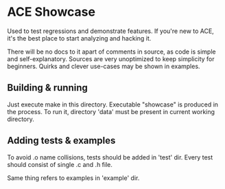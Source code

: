 # ACE Showcase

Used to test regressions and demonstrate features. If you're new to ACE,
it's the best place to start analyzing and hacking it.

There will be no docs to it apart of comments in source, as code is simple
and self-explanatory. Sources are very unoptimized to keep simplicity
for beginners. Quirks and clever use-cases may be shown in examples.

## Building & running

Just execute make in this directory. Executable "showcase" is produced
in the process. To run it, directory 'data' must be present in current
working directory.

## Adding tests & examples

To avoid .o name collisions, tests should be added in 'test' dir.
Every test should consist of single .c and .h file.

Same thing refers to examples in 'example' dir.